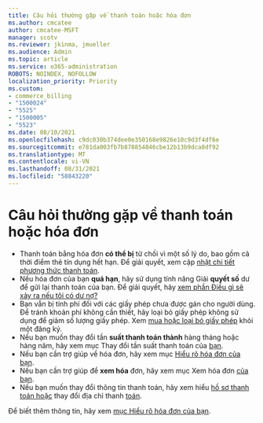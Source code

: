 ```yaml
---
title: Câu hỏi thường gặp về thanh toán hoặc hóa đơn
ms.author: cmcatee
author: cmcatee-MSFT
manager: scotv
ms.reviewer: jkinma, jmueller
ms.audience: Admin
ms.topic: article
ms.service: o365-administration
ROBOTS: NOINDEX, NOFOLLOW
localization_priority: Priority
ms.custom:
- commerce_billing
- "1500024"
- "5525"
- "1500005"
- "5523"
ms.date: 08/10/2021
ms.openlocfilehash: c9dc030b374dee0e350168e9826e10c9d3f4df6e
ms.sourcegitcommit: e781da003fb7b878854846cbe12b13b9dca8df92
ms.translationtype: MT
ms.contentlocale: vi-VN
ms.lasthandoff: 08/31/2021
ms.locfileid: "58843220"
---
```

# <a name="billing-or-invoice-faq"></a>Câu hỏi thường gặp về thanh toán hoặc hóa đơn

- Thanh toán bằng hóa đơn **có thể bị** từ chối vì một số lý do, bao gồm cả thời điểm thẻ tín dụng hết hạn. Để giải quyết, xem cập [nhật chi tiết phương thức thanh toán](https://docs.microsoft.com/microsoft-365/commerce/billing-and-payments/manage-payment-methods#update-payment-method-details).
- Nếu hóa đơn của bạn **quá hạn**, hãy sử dụng tính năng Giải **quyết số** dư để gửi lại thanh toán của bạn. Để giải quyết, hãy [xem phần Điều gì sẽ xảy ra nếu tôi có dư nợ?](https://docs.microsoft.com/microsoft-365/commerce/billing-and-payments/pay-for-your-subscription#what-if-i-have-an-outstanding-balance)
- Bạn vẫn bị tính phí đối với các giấy phép chưa được gán cho người dùng. Để tránh khoản phí không cần thiết, hãy loại bỏ giấy phép không sử dụng để giảm số lượng giấy phép. Xem [mua hoặc loại bỏ giấy phép](https://docs.microsoft.com/microsoft-365/commerce/licenses/buy-licenses) khỏi một đăng ký.
- Nếu bạn muốn thay đổi tần **suất thanh toán thành** hàng tháng hoặc hàng năm, hãy xem mục Thay đổi tần suất thanh toán của [bạn](https://docs.microsoft.com/microsoft-365/commerce/billing-and-payments/change-payment-frequency).
- Nếu bạn cần trợ giúp về hóa đơn, hãy xem mục [Hiểu rõ hóa đơn của bạn](https://docs.microsoft.com/microsoft-365/commerce/billing-and-payments/understand-your-invoice2).
- Nếu bạn cần trợ giúp để **xem hóa** đơn, hãy xem mục Xem hóa đơn [của bạn](https://docs.microsoft.com/microsoft-365/commerce/billing-and-payments/view-your-bill-or-invoice).
- Nếu bạn muốn thay đổi thông tin thanh toán, hãy xem hiểu [hồ sơ thanh toán hoặc](https://docs.microsoft.com/microsoft-365/commerce/billing-and-payments/manage-billing-profiles) thay đổi địa chỉ thanh [toán](https://docs.microsoft.com/microsoft-365/commerce/billing-and-payments/change-your-billing-addresses).

Để biết thêm thông tin, hãy xem [mục Hiểu rõ hóa đơn của bạn](https://docs.microsoft.com/microsoft-365/commerce/billing-and-payments/understand-your-invoice2).